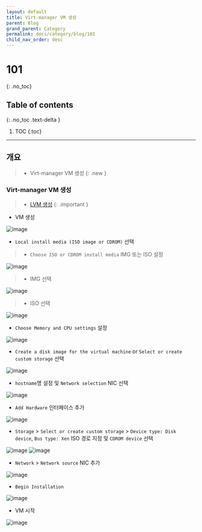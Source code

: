 ```yaml
---
layout: default
title: Virt-manager VM 생성
parent: Blog
grand_parent: Category
permalink: docs/category/blog/101
child_nav_order: desc
---
```

# 101
{: .no_toc}

## Table of contents
{: .no_toc .text-delta }

1. TOC
{:toc}

---
## 개요

> - Virt-manager VM 생성
{: .new }

### Virt-manager VM 생성

> - [LVM 생성](https://heaths2.github.io/docs/category/blog/27)
{: .important }

- VM 생성

![image](https://github.com/heaths2/heaths2.github.io/assets/36792594/efecfd7e-3458-4340-9348-a4e845769266)

- `Local install media (ISO image or CDROM)` 선택

  
> - `Choose ISO or CDROM install media` IMG 또는 ISO 설정

![image](https://github.com/heaths2/heaths2.github.io/assets/36792594/09a468ea-a75a-4eca-bed5-6105da0da451)

> - IMG 선택
  
![image](https://github.com/heaths2/heaths2.github.io/assets/36792594/b28d2607-f009-426b-9a77-ac3e707696a6)

> - ISO 선택
  
![image](https://github.com/heaths2/heaths2.github.io/assets/36792594/478e13d5-87e3-4010-ba9f-7bb80883ae49)

- `Choose Memory and CPU settings` 설정

![image](https://github.com/heaths2/heaths2.github.io/assets/36792594/b2ff2030-acf7-461c-b50b-30cda469f8a5)

- `Create a disk image for the virtual machine` or `Select or create custom storage` 선택

![image](https://github.com/heaths2/heaths2.github.io/assets/36792594/7ff9d75e-29dc-410e-8a80-70f770e85af9)

- `hostname`명 설정 및 `Network selection` NIC 선택

![image](https://github.com/heaths2/heaths2.github.io/assets/36792594/8d518ff3-6081-40c9-96dc-c37e42f2c853)

- `Add Hardware` 인터페이스 추가

![image](https://github.com/heaths2/heaths2.github.io/assets/36792594/01ef30fb-9864-4d74-8a3a-356a70be8ec1)

- `Storage` > `Select or create custom storage` > `Device type: Disk device`, `Bus type: Xen` ISO 경로 지정 및 `CDROM device` 선택

![image](https://github.com/heaths2/heaths2.github.io/assets/36792594/f00ff4fa-97be-4328-a709-3a1d44e7e546)
![image](https://github.com/heaths2/heaths2.github.io/assets/36792594/299c0372-9fef-4171-a773-6ff07ed879d6)

- `Network` > `Network source` NIC 추가

![image](https://github.com/heaths2/heaths2.github.io/assets/36792594/70f2dd0d-07da-4105-92dd-7ec9c935c490)

- `Begin Installation` 

![image](https://github.com/heaths2/heaths2.github.io/assets/36792594/2a4ea3c6-5174-40e7-9ca3-7840970d28c8)

- VM 시작

![image](https://github.com/heaths2/heaths2.github.io/assets/36792594/ef08b079-0784-4f3e-82b8-e7a1d395df7e)

